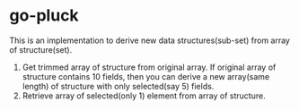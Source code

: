 # go-pluck
This is an implementation to derive new data structures(sub-set) from array of structure(set).
1. Get trimmed array of structure from original array. If original array of structure contains 10 fields, then you can derive a new array(same length) of structure with only selected(say 5) fields.
2. Retrieve array of selected(only 1) element from array of structure.
